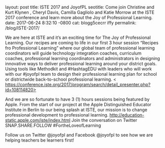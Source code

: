 layout: post
title: ISTE 2017 and JoyofPL
seotitle: Come join Christine and Kurt Klynen , Cheryl Davis, Camilla Gagliolo and Katie Morrow at the ISTE 2017 conference and learn more about the Joy of Professional Learning.
date: 2017-06-24 8:32:10 -0800
cat: blogg5cecrr iffy
permalink: /blog/ISTE-2017/

We are here at ISTE and it’s an exciting time for The Joy of Professional Learning. Our recipes are coming to life in our first 3 hour session “Recipes fro Professional Learning” where our global team of professional learning coordinators will guide technology integration coaches, curriculum coaches, professional learning coordinators and administrators in designing innovative ways to deliver professional learning around your district goals. Using tools like Methodkit and #HashtagEDU with leaders who will work with our #joyofpl team to design their professional learning plan for school or districtwide back-to-school professional learning. < https://conference.iste.org/2017/program/search/detail_presenter.php?id=108114820>

And we are so fortunate to have 3 (1) hours sessions being featured by Apple. From the start of our project at the Apple Distinguished Educator Institute in Berlin to our being splash at ISTE, our mission  is to change professional development to professional learning.  <http://education-static.apple.com/iste/index.html> Join the conversation on Twitter SNAP.SHARE.FOLLOW #FortheLoveofLearning

Follow us on Twitter @joyofpl and Facebook @joyofpl to see how we are helping teachers be learners first! 
